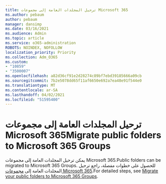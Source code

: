 ```yaml
---
title: ترحيل المجلدات العامة إلى مجموعات Microsoft 365
ms.author: pebaum
author: pebaum
manager: dansimp
ms.date: 03/16/2021
ms.audience: Admin
ms.topic: article
ms.service: o365-administration
ROBOTS: NOINDEX, NOFOLLOW
localization_priority: Priority
ms.collection: Adm_O365
ms.custom:
- "10859"
- "3500007"
ms.openlocfilehash: a82d36cf91e2d28274c89bf7ebd39185666a09cb
ms.sourcegitcommit: 7b2e5078dd65f11af6650e692a7ea48e91f544e0
ms.translationtype: MT
ms.contentlocale: ar-SA
ms.lasthandoff: 04/02/2021
ms.locfileid: "51595400"
---
```

# <a name="migrate-public-folders-to-microsoft-365-groups"></a><span data-ttu-id="b6a8e-102">ترحيل المجلدات العامة إلى مجموعات Microsoft 365</span><span class="sxs-lookup"><span data-stu-id="b6a8e-102">Migrate public folders to Microsoft 365 Groups</span></span>

<span data-ttu-id="b6a8e-103">يمكن ترحيل المجلدات العامة إلى مجموعات Microsoft 365.</span><span class="sxs-lookup"><span data-stu-id="b6a8e-103">Public folders can be migrated to Microsoft 365 Groups.</span></span> <span data-ttu-id="b6a8e-104">للحصول على خطوات مفصلة، راجع ترحيل المجلدات العامة إلى [مجموعات Microsoft 365](https://aka.ms/PFToM365Group).</span><span class="sxs-lookup"><span data-stu-id="b6a8e-104">For detailed steps, see [Migrate your public folders to Microsoft 365 Groups](https://aka.ms/PFToM365Group).</span></span>